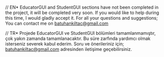 // EN*
EducatorGUI and StudentGUI sections have not been completed in the project, it will be completed very soon. If you would like to help during this time, I would gladly accept it.
For all your questions and suggestions;
You can contact me on batuhankiltac@gmail.com

// TR*
Projede EducatorGUI ve StudentGUI bölümleri tamamlanmamıştır, çok yakın zamanda tamamlanacaktır. Bu süre zarfında yardımcı olmak isterseniz severek kabul ederim.
Soru ve önerileriniz için;
batuhankiltac@gmail.com adresinden iletişime geçebilirsiniz.
